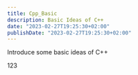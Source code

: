 ```yaml
---
title: Cpp_Basic
description: Basic Ideas of C++
date: "2023-02-27T19:25:30+02:00"
publishDate: "2023-02-27T19:25:30+02:00"
---
```


Introduce some basic ideas of C++

<!--more-->

123